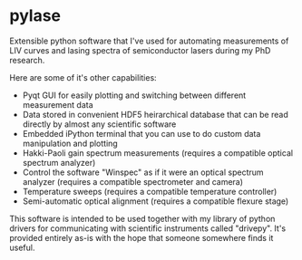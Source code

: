 # pylase
Extensible python software that I've used for automating measurements of LIV curves and lasing spectra of semiconductor lasers during my PhD research. 

Here are some of it's other capabilities:
* Pyqt GUI for easily plotting and switching between different measurement data
* Data stored in convenient HDF5 heirarchical database that can be read directly by almost any scientific software
* Embedded iPython terminal that you can use to do custom data manipulation and plotting
* Hakki-Paoli gain spectrum measurements (requires a compatible optical spectrum analyzer)
* Control the software "Winspec" as if it were an optical spectrum analyzer (requires a compatible spectrometer and camera)
* Temperature sweeps (requires a compatible temperature controller)
* Semi-automatic optical alignment (requires a compatible flexure stage)

This software is intended to be used together with my library of python drivers for communicating with scientific instruments called "drivepy". It's provided entirely as-is with the hope that someone somewhere finds it useful.